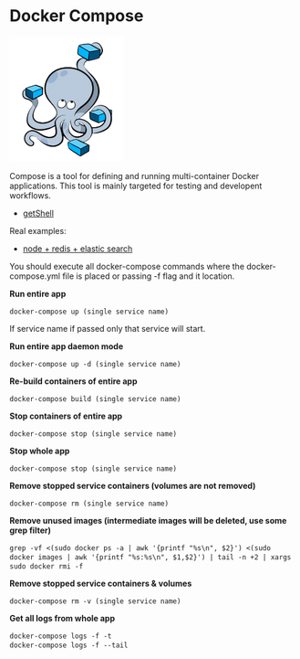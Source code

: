Docker Compose
==============
![Docker Compose](composelogo.png?raw=true "Docker Compose Logo")

Compose is a tool for defining and running multi-container Docker applications.
This tool is mainly targeted for testing and developent workflows.

- [getShell](getShell.sh)

Real examples:

- [node + redis + elastic search](Node/)

You should execute all docker-compose commands where the docker-compose.yml file is placed or passing -f flag and it location.


**Run entire app**
```
docker-compose up (single service name)
```
If service name if passed only that service will start.


**Run entire app daemon mode**
```
docker-compose up -d (single service name)
```


**Re-build containers of entire app**
```
docker-compose build (single service name)
```


**Stop containers of entire app**
```
docker-compose stop (single service name)
```


**Stop whole app**
```
docker-compose stop (single service name)
```

**Remove stopped service containers (volumes are not removed)**
```
docker-compose rm (single service name)
```

**Remove unused images (intermediate images will be deleted, use some grep filter)**
```
grep -vf <(sudo docker ps -a | awk '{printf "%s\n", $2}') <(sudo docker images | awk '{printf "%s:%s\n", $1,$2}') | tail -n +2 | xargs sudo docker rmi -f 
```


**Remove stopped service containers & volumes**
```
docker-compose rm -v (single service name)
```

**Get all logs from whole app**
```
docker-compose logs -f -t
docker-compose logs -f --tail
```

